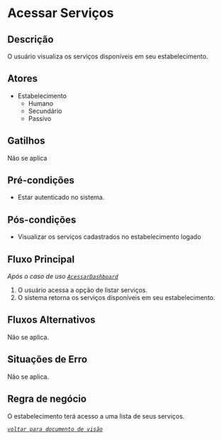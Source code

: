 # Acessar Serviços
## Descrição
O usuário visualiza os serviços disponíveis em seu estabelecimento.

## Atores
- Estabelecimento
  - Humano
  - Secundário
  - Passivo

## Gatilhos
Não se aplica

## Pré-condições
- Estar autenticado no sistema.

## Pós-condições
- Visualizar os serviços cadastrados no estabelecimento logado

## Fluxo Principal
_Após o caso de uso [`AcessarDashboard`](./acessarDashboard.md)_

1. O usuário acessa a opção de listar serviços.
1. O sistema retorna os serviços disponíveis em seu estabelecimento.

## Fluxos Alternativos

Não se aplica.

## Situações de Erro
Não se aplica.

## Regra de negócio
O estabelecimento terá acesso a uma lista de seus serviços.

_[`voltar para documento de visão`](../README.md)_
